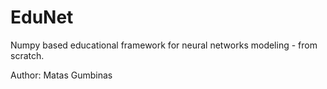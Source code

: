 # EduNet

Numpy based educational framework for neural networks modeling - from scratch.

Author: Matas Gumbinas

